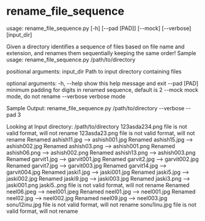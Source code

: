 # rename_file_sequence

usage: rename_file_sequence.py [-h] [--pad [PAD]] [--mock] [--verbose]
                               [input_dir]

Given a directory identifies a sequence of files based on file name and
extension, and renames them sequentially keeping the same order! Sample usage:
rename_file_sequence.py /path/to/directory

positional arguments:
  input_dir    Path to input directory containing files

optional arguments:
  -h, --help   show this help message and exit
  --pad [PAD]  minimum padding for digits in renamed sequence, default is 2
  --mock       mock mode, do not rename
  --verbose    verbose mode

Sample Output:
rename_file_sequence.py /path/to/directory --verbose --pad 3

Looking at Input directory: /path/to/directory
123asda234.png file is not valid format, will not rename
123asda23.png file is not valid format, will not rename
Renamed ashish11.jpg  -->  ashish001.jpg
Renamed ashish15.jpg  -->  ashish002.jpg
Renamed ashish03.png  -->  ashish001.png
Renamed ashish06.png  -->  ashish002.png
Renamed ashish13.png  -->  ashish003.png
Renamed garvit1.jpg  -->  garvit001.jpg
Renamed garvit2.jpg  -->  garvit002.jpg
Renamed garvit7.jpg  -->  garvit003.jpg
Renamed garvit14.jpg  -->  garvit004.jpg
Renamed jaski1.jpg  -->  jaski001.jpg
Renamed jaski5.jpg  -->  jaski002.jpg
Renamed jaski9.jpg  -->  jaski003.jpg
Renamed jaski3.png  -->  jaski001.png
jaski5..png file is not valid format, will not rename
Renamed neel06.jpeg  -->  neel001.jpeg
Renamed neel01.jpg  -->  neel001.jpg
Renamed neel02.jpg  -->  neel002.jpg
Renamed neel09.jpg  -->  neel003.jpg
sonu12inu.jpg file is not valid format, will not rename
sonu1inu.jpg file is not valid format, will not rename